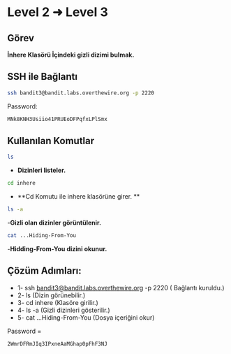 # Level 2 ➜ Level 3

## Görev
**İnhere Klasörü İçindeki gizli dizimi bulmak.**

## SSH ile Bağlantı
```bash
ssh bandit3@bandit.labs.overthewire.org -p 2220
```
Password:
  ```bash
  MNk8KNH3Usiio41PRUEoDFPqfxLPlSmx
  ```
## Kullanılan Komutlar
```bash
ls
```
- **Dizinleri listeler.**
```bash
cd inhere
```
- **Cd Komutu ile inhere klasörüne girer. **
```bash
ls -a
```
-**Gizli olan dizinler görüntülenir.**
```bash
cat ...Hiding-From-You
```
-**Hidding-From-You dizini okunur.**

## Çözüm Adımları:
- 1- ssh bandit3@bandit.labs.overthewire.org -p 2220 ( Bağlantı kuruldu.)
- 2- ls  (Dizin görünebilir.)
- 3- cd inhere (Klasöre girilir.)
- 4- ls -a (Gizli dizinleri gösterilir.)
- 5- cat ...Hiding-From-You  (Dosya içeriğini okur)
  
Password =
```bash
2WmrDFRmJIq3IPxneAaMGhap0pFhF3NJ
```
